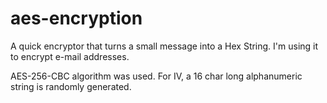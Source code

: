 # aes-encryption

A quick encryptor that turns a small message into a Hex String. I'm using it to encrypt e-mail addresses.

AES-256-CBC algorithm was used. For IV, a 16 char long alphanumeric string is randomly generated.
